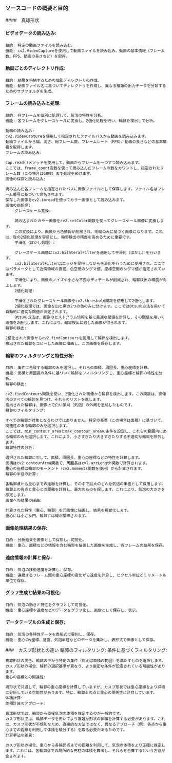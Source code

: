 ### ソースコードの概要と目的
####　真球形状
#### ビデオデータの読み込み:
    目的: 特定の動画ファイルを読み込む。
    機能: cv2.VideoCaptureを使用して動画ファイルを読み込み、動画の基本情報（フレーム数、FPS、動画の長さなど）を取得。
#### 動画ごとのディレクトリ作成:
    目的: 結果を格納するための個別ディレクトリの作成。
    機能: 動画ファイル名に基づいてディレクトリを作成し、異なる種類の出力データを分類するためのサブフォルダを生成。
#### フレームの読み込みと処理:
    目的: 各フレームを個別に処理して、気泡の特性を分析。
    機能: 各フレームをグレースケールに変換し、2値化処理を行い、輪郭を検出して分析。
    
    動画の読み込み:
    cv2.VideoCaptureを使用して指定されたファイルパスから動画を読み込みます。
    動画ファイルから幅、高さ、総フレーム数、フレームレート（FPS）、動画の長さなどの基本情報を取得します。
    フレームの読み込み:

    cap.read()メソッドを使用して、動画からフレームを一つずつ読み込みます。
    ここでは、frame_count変数を使って読み込んだフレームの数をカウントし、指定されたフレーム数（この場合は60枚）まで処理を続けます。
    画像の保存と読み込み:

    読み込んだ各フレームを指定されたパスに画像ファイルとして保存します。ファイル名はフレーム番号に基づいて命名されます。
    保存した画像をcv2.imreadを使ってカラー画像として読み込みます。
    画像の前処理:
        グレースケール変換:

        読み込まれたカラー画像をcv2.cvtColor関数を使ってグレースケール画像に変換します。
        この変換により、画像から色情報が削除され、明暗のみに基づく画像になります。これは、後の2値化処理を容易にし、輪郭検出の精度を高めるために重要です。
        平滑化（ぼかし処理）:

        グレースケール画像にcv2.bilateralFilterを適用して平滑化（ぼかし）を行います。
        cv2.bilateralFilterはエッジを保持しながら平滑化を行うために使用され、ここではパラメータとして近傍領域の直径、色空間のシグマ値、座標空間のシグマ値が指定されています。
        平滑化により、画像のノイズや小さな不要なディテールが削減され、輪郭検出の精度が向上します。
        2値化処理:

        平滑化されたグレースケール画像をcv2.threshold関数を使用して2値化します。
        2値化処理では、画像を白と黒の2つの色のみに分けます。ここではOtsuの方法を用いて自動的に適切な閾値が決定されます。
        Otsuの方法は、画像のヒストグラム情報を基に最適な閾値を計算し、その閾値を用いて画像を2値化します。これにより、輪郭検出に適した画像が得られます。
    輪郭の検出:

    2値化された画像からcv2.findContoursを使用して輪郭を検出します。
    検出された輪郭をコピーした画像に描画し、この画像を保存します。

#### 輪郭のフィルタリングと特性分析:
    目的: 条件に合致する輪郭のみを選択し、それらの面積、周囲長、重心座標を計算。
    機能: 面積と周囲長の条件に基づいて輪郭をフィルタリングし、重心座標と輪郭の特性を分析。
    輪郭の検出:

    cv2.findContours関数を使い、2値化された画像から輪郭を検出します。この関数は、画像内のすべての輪郭を見つけ、それらのリストを返します。
    検出された輪郭は、画像上で白い領域（気泡）の外周を追跡したものです。
    輪郭のフィルタリング:

    すべての輪郭が対象となるわけではありません。特定の基準（この場合は面積）に基づいて、関連性のある輪郭のみを選択します。
    ここでは、min_contour_areaとmax_contour_areaの条件を設定し、これらの範囲内にある輪郭のみを選択します。これにより、小さすぎたり大きすぎたりする不適切な輪郭を除外します。
    輪郭特性の分析:

    選択された輪郭に対して、面積、周囲長、重心の座標などの特性を計算します。
    面積はcv2.contourArea関数で、周囲長はcv2.arcLength関数で計算されます。
    重心の座標は輪郭のモーメント（cv2.moments関数を使用）から計算されます。
    輪郭の半径の計算:

    各輪郭点から重心までの距離を計算し、その中で最大のものを気泡の半径として採用します。
    輪郭上の各点と重心との距離を計算し、最大のものを探します。これにより、気泡の大きさを推定します。
    画像への結果の描画:

    計算された特性（重心、輪郭）を元画像に描画し、結果を視覚化します。
    重心には小さな円、輪郭には線が描画されます。
#### 画像処理結果の保存:
    目的: 分析結果を画像として保存し、可視化。
    機能: 重心、面積などの情報を含む輪郭を描画した画像を生成し、各フレームの結果を保存。
#### 速度情報の計算と保存:
    目的: 気泡の移動速度を計算し、保存。
    機能: 連続するフレーム間の重心座標の変化から速度を計算し、ピクセル単位とミリメートル単位で保存。
#### グラフ生成と結果の可視化:
    目的: 気泡の動きと特性をグラフとして可視化。
    機能: 重心座標や速度などのデータをグラフ化し、画像として保存し、表示。
#### データテーブルの生成と保存:
    目的: 気泡の各特性データを表形式で要約し、保存。
    機能: 重心のy座標、速度、気泡半径などのデータを集計し、表形式で画像として保存。

###　カスプ形状との違い
    輪郭のフィルタリング:
    条件に基づくフィルタリング:

    真球形状の場合、輪郭の中から特定の条件（例えば面積の範囲）を満たすものを選択します。
    カスプ形状の場合、輪郭の選択基準が異なり、より厳密な条件が設定されている可能性があります。
    重心の座標との関連性:

    両形状で共通して、輪郭の重心座標を計算していますが、カスプ形状では重心座標をより詳細に分析している可能性があります。特に、輪郭上の点と重心の関係性に注目しています。
    体積計算:
    体積計算のアプローチ:

    真球形状では、輪郭から直接気泡の体積を推定するのが一般的です。
    カスプ形状では、輪郭データを用いてより複雑な形状の体積を計算する必要があります。これは、カスプ形状が不規則なため、直接的な方法ではなく、異なるアプローチ（例: 各点から重心までの距離を利用して体積を積分する）を取る必要があるためです。
    計算手法の差異:

    カスプ形状の場合、重心から各輪郭点までの距離を利用して、気泡の体積をより正確に推定します。これには、各輪郭点での局所的な円柱の体積を算出し、それらを合算するという方法が含まれます。